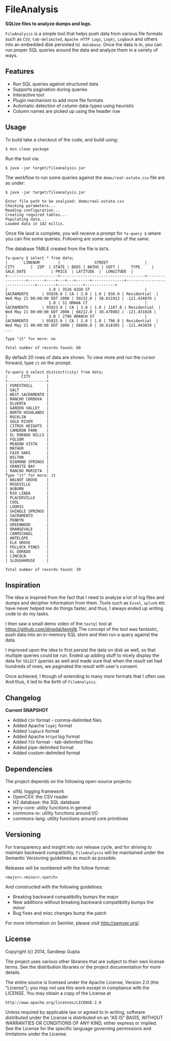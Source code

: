 FileAnalysis
============

**SQLize files to analyze dumps and logs.**

`FileAnalysis` is a simple tool that helps push data from various file formats
such as `CSV`, `tab-delimited`, `Apache HTTP Logs`, `Log4j`, `Logback` and others
into an embedded disk persisted `H2 database`. Once the data is in, you can run
proper SQL queries around the data and analyze them in a variety of ways.

Features
--------

* Run SQL queries against structured data
* Supports pagination during queries
* Interactive tool
* Plugin mechanism to add more file formats
* Automatic detection of column data-types using heuristic
* Column names are picked up using the header row

Usage
-----

To build take a checkout of the code, and build using:

```
$ mvn clean package
```

Run the tool via:

```
$ java -jar target/fileanalysis.jar
```

The workflow to run some queries against the `demo/real-estate.csv` file are as under:

```
$ java -jar target/fileanalysis.jar

Enter file path to be analyzed: demo/real-estate.csv
Checking parameters...
Reading configuration...
Creating required tables...
Populating data...
Loaded data in 142 millis.
```

Once file laod is complete, you will receive a prompt for `fa-query $` where you can fire some queries.
Following are some samples of the same.

The database TABLE created from the file is `DATA`.

```
fa-query $ select * from data;
|       LINENUM        |               STREET                |      CITY       |  ZIP  | STATE | BEDS | BATHS | SQFT |     TYPE     |          SALE_DATE           | PRICE  | LATITUDE  |  LONGITUDE  |
+----------------------+-------------------------------------+-----------------+-------+----+---+---+------+--------------+------------------------------+--------+-----------+-------------+
|                  1.0 | 3526 HIGH ST                        | SACRAMENTO      | 95838.0 | CA | 2.0 | 1.0 | 836.0 | Residential  | Wed May 21 00:00:00 EDT 2008 | 59222.0 | 38.631913 | -121.434879 |
|                  2.0 | 51 OMAHA CT                         | SACRAMENTO      | 95823.0 | CA | 3.0 | 1.0 | 1167.0 | Residential  | Wed May 21 00:00:00 EDT 2008 | 68212.0 | 38.478902 | -121.431028 |
|                  3.0 | 2796 BRANCH ST                      | SACRAMENTO      | 95815.0 | CA | 2.0 | 1.0 | 796.0 | Residential  | Wed May 21 00:00:00 EDT 2008 | 68880.0 | 38.618305 | -121.443839 |
...

Type "it" for more: no

Total number of records found: 60
``` 

By default 20 rows of data are shown. To view more and run the cursor forward, type `it` on the prompt.


```
fa-query $ select distinct(city) from data;
|      CITY       |
+-----------------+
| FORESTHILL      |
| GALT            |
| WEST SACRAMENTO |
| RANCHO CORDOVA  |
| ELVERTA         |
| GARDEN VALLEY   |
| NORTH HIGHLANDS |
| ROCKLIN         |
| GOLD RIVER      |
| CITRUS HEIGHTS  |
| CAMERON PARK    |
| EL DORADO HILLS |
| FOLSOM          |
| MEADOW VISTA    |
| MATHER          |
| FAIR OAKS       |
| WILTON          |
| DIAMOND SPRINGS |
| GRANITE BAY     |
| RANCHO MURIETA  |
Type "it" for more: it
| WALNUT GROVE    |
| ROSEVILLE       |
| AUBURN          |
| RIO LINDA       |
| PLACERVILLE     |
| COOL            |
| LOOMIS          |
| SHINGLE SPRINGS |
| SACRAMENTO      |
| PENRYN          |
| GREENWOOD       |
| ORANGEVALE      |
| CARMICHAEL      |
| ANTELOPE        |
| ELK GROVE       |
| POLLOCK PINES   |
| EL DORADO       |
| LINCOLN         |
| SLOUGHHOUSE     |

Total number of records found: 39
```

Inspiration
-----------

The idea is inspired from the fact that I need to analyze a lot of log files
and dumps and decipher information from them. Tools such as `Excel`, `splunk` etc 
have never helped me do things faster, and thus, I always ended up writing code
to do my tasks.

I then saw a small demo video of the `textql` tool at https://github.com/dinedal/textqlb
The concept of the tool was fantastic, push data into an in-memory SQL store and then
run a query against the data.

I improved upon the idea to first persist the data on disk as well, so that multiple
queries could be run. Ended up adding stuff to nicely display the data for `SELECT` queries
as well and made sure that when the result set had hundreds of rows, we paginated the
result with user's consent.

Once achieved, I though of extending to many more formats that I often use. And thus, it
led to the birth of `FileAnalysis`.

Changelog
---------

**Current SNAPSHOT**

* Added `CSV` format - comma-delimited files
* Added Apache `log4j` format
* Added `logback` format
* Added Apache `httpd` log format
* Added `TSV` format - tab-delimited files
* Added pipe-delimited format
* Added custom-delimited format

Dependencies
------------

The project depends on the following open-source projects:

* slf4j: logging framework
* OpenCSV: the CSV reader
* H2 database: the SQL database
* jerry-core: utility functions in general
* commons-io: utility functions around I/O
* commons-lang: utility functions around core primitives

Versioning
----------

For transparency and insight into our release cycle, and for striving to maintain backward compatibility, 
`FileAnalysis` will be maintained under the Semantic Versioning guidelines as much as possible.

Releases will be numbered with the follow format:

`<major>.<minor>.<patch>`

And constructed with the following guidelines:

* Breaking backward compatibility bumps the major
* New additions without breaking backward compatibility bumps the minor
* Bug fixes and misc changes bump the patch

For more information on SemVer, please visit http://semver.org/.

License
-------
	
Copyright (c) 2014, Sandeep Gupta

The project uses various other libraries that are subject to their
own license terms. See the distribution libraries or the project
documentation for more details.

The entire source is licensed under the Apache License, Version 2.0 
(the "License"); you may not use this work except in compliance with
the LICENSE. You may obtain a copy of the License at

	http://www.apache.org/licenses/LICENSE-2.0

Unless required by applicable law or agreed to in writing, software
distributed under the License is distributed on an "AS IS" BASIS,
WITHOUT WARRANTIES OR CONDITIONS OF ANY KIND, either express or implied.
See the License for the specific language governing permissions and
limitations under the License.
